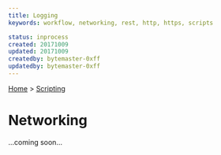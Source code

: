 ```yaml
---
title: Logging
keywords: workflow, networking, rest, http, https, scripts

status: inprocess
created: 20171009
updated: 20171009
createdby: bytemaster-0xff
updatedby: bytemaster-0xff
---
```

[Home](../Index.md) > [Scripting](Index.md)
# Networking

...coming soon...
